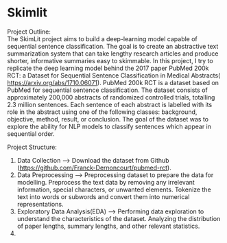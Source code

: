 # Skimlit
Project Outline:  
The SkimLit project aims to build a deep-learning model capable of sequential sentence classification. The goal is to create an abstractive
text summarization system that can take lengthy research articles and produce shorter, informative summaries easy to skimmable. In this project, I try to replicate the deep learning model 
behind the 2017 paper  PubMed 200k RCT: a Dataset for Sequential Sentence Classification in Medical Abstracts( https://arxiv.org/abs/1710.06071). PubMed 200k RCT is a 
dataset based on PubMed for sequential sentence classification. The dataset consists of approximately 200,000 abstracts of randomized controlled trials, totalling 2.3 million
sentences. Each sentence of each abstract is labelled with its role in the abstract using one of the following classes: background, objective, method, result, or conclusion. 
The goal of the dataset was to explore the ability for NLP models to classify sentences which appear in sequential order.    

Project Structure:
1. Data Collection --> Download the dataset from Github (https://github.com/Franck-Dernoncourt/pubmed-rct).   
2. Data Preprocessing --> Preprocessing dataset to prepare the data for modelling. Preprocess the text data by removing any irrelevant information, special characters,
    or unwanted elements. Tokenize the text into words or subwords and convert them into numerical representations.
3. Exploratory Data Analysis(EDA) --> Performing data exploration to understand the characteristics of the dataset. Analyzing the distribution of paper lengths, summary lengths, and other
    relevant statistics.
4. 
